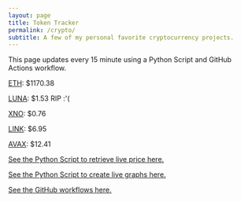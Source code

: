 ```yaml
---
layout: page
title: Token Tracker
permalink: /crypto/
subtitle: A few of my personal favorite cryptocurrency projects.
---
```


 This page updates every 15 minute using a Python Script and GitHub Actions workflow.


<!--BEGINCRYPTOINPUT-->
[ETH](https://smfxfc.github.io/crypto/eth.html): $1170.38

[LUNA](https://smfxfc.github.io/crypto/luna.html): $1.53 RIP :'(

[XNO](https://smfxfc.github.io/crypto/xno.html): $0.76

[LINK](https://smfxfc.github.io/crypto/link.html): $6.95

[AVAX](https://smfxfc.github.io/crypto/avax.html): $12.41

<!--ENDCRYPTOINPUT-->
 
 
[See the Python Script to retrieve live price here.](https://github.com/smfxfc/smfxfc.github.io/blob/master/src/get_cryptos.py)

[See the Python Script to create live graphs here.](https://github.com/smfxfc/smfxfc.github.io/blob/master/src/graph_crypto.py)

[See the GitHub workflows here.](https://github.com/smfxfc/smfxfc.github.io/blob/master/.github/workflows/)
